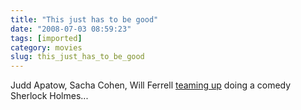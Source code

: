 ```yaml
---
title: "This just has to be good"
date: "2008-07-03 08:59:23"
tags: [imported]
category: movies
slug: this_just_has_to_be_good
---
```


Judd Apatow, Sacha Cohen, Will Ferrell <a href="http://www.variety.com/VR1117988387.html">teaming up</a> doing a comedy Sherlock Holmes...
